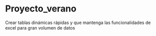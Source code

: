 # Proyecto_verano
Crear tablas dinámicas rápidas y que mantenga las funcionalidades de excel para gran volumen de datos

